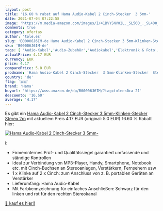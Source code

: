 ```yaml
---
layout: post
title: '16.60 % rabat auf Hama Audio-Kabel 2 Cinch-Stecker  3 5mm-'
date: 2021-07-04 07:22:58
image: 'https://m.media-amazon.com/images/I/41BVYSNV02L._SL500_._SL400_.jpg'
comments: true
category: ofertas
author: 'tole.es'
slug: 'B00006J6IM-de Hama Audio-Kabel 2 Cinch-Stecker 3 5mm-Klinken-Stecker...'
sku: 'B00006J6IM-de'
tags: [ 'Audio-Kabel','Audio-Zubehör','Audiokabel','Elektronik & Foto','Fernseher & Heimkino','Heimkino, TV & Video Zubehör','Hifi & Audio','Klinkenkabel','hama', ]
actualPrice: 4.17 EUR
currency: EUR
price: 4.17
comparePrice: 5.0 EUR
prodname: 'Hama Audio-Kabel 2 Cinch-Stecker  3 5mm-Klinken-Stecker  Stereo  2m'
country: 'de'
flag: '🇩🇪'
brand: 'Hama'
buyurl: 'https://www.amazon.de/dp/B00006J6IM/?tag=tolees0ca-21'
descuento: '16.60'
average: '4.17'
---
```


Es gibt ein [Hama Audio-Kabel 2 Cinch-Stecker  3 5mm-Klinken-Stecker  Stereo  2m](https://www.amazon.de/dp/B00006J6IM/?tag=tolees0ca-21) mit aktuellem Preis 4.17 EUR (original: 5.0 EUR) 16.60 % Rabatt hier:

[![Hama Audio-Kabel 2 Cinch-Stecker  3 5mm-](https://m.media-amazon.com/images/I/41BVYSNV02L._SL500_._SL400_.jpg)](https://www.amazon.de/dp/B00006J6IM/?tag=tolees0ca-21)

ℹ️:

- Firmeninternes Prüf- und Qualitätssiegel garantiert umfassende und ständige Kontrollen
- Ideal zur Verbindung von MP3-Player, Handy, Smartphone, Notebook etc. mit Cinch-Buchsen an Stereoanlagen, Verstärkern, Fernsehern usw
- 1 x Klinke auf 2 x Cinch: zum Anschluss von z. B. portablen Geräten an Verstärker
- Lieferumfang: Hama Audio-Kabel
- Mit Farbkennzeichnung für einfaches Anschließen: Schwarz für den linken und rot für den rechten Stereokanal

[🛒 kauf es hier!!](https://www.amazon.de/dp/B00006J6IM/?tag=tolees0ca-21)
